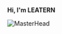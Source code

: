 **Hi, I'm LEATERN** 

![MasterHead](https://cdn.discordapp.com/attachments/703089193764782180/1429659556417507398/9EGRR1F.png?ex=68f6f1b8&is=68f5a038&hm=85efff3c4ec36fc85ce085518af5f29f5dcf3199cac50b10a4216979a690baf8&)
